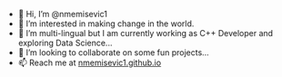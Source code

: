 - 👋 Hi, I’m @nmemisevic1
- 👀 I’m interested in making change in the world.
- 🌱 I’m multi-lingual but I am currently working as C++ Developer and exploring Data Science...
- 💞️ I’m looking to collaborate on some fun projects...
- 📫 Reach me at [nmemisevic1.github.io](https:/nmemisevic1.github.io "My webpage!!")

<!---
nmemisevic1/nmemisevic1 is a ✨ special ✨ repository because its `README.md` (this file) appears on your GitHub profile.
You can click the Preview link to take a look at your changes.
--->
